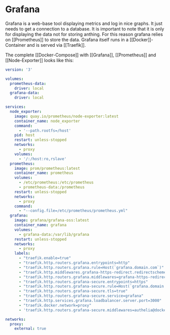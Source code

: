 # Grafana

Grafana is a web-base tool displaying metrics and log in nice graphs. It just needs to get a connection to a database. It is important to note that it is only for displaying the data not for storing anthing. For this reason grafana relies on [[Prometheus]] to store the data.
Grafana itself runs in a [[Docker]]-Container and is served via [[Traefik]].

The complete [[Docker-Compose]] with [[Grafana]], [[Prometheus]] and [[Node-Exporter]] looks like this: 
```yml
version: '3'

volumes:
  prometheus-data:
    driver: local
  grafana-data:
    driver: local

services:
  node_exporter:
    image: quay.io/prometheus/node-exporter:latest
    container_name: node_exporter
    command:
      - '--path.rootfs=/host'
    pid: host
    restart: unless-stopped
    networks:
      - proxy
    volumes:
      - '/:/host:ro,rslave'
  prometheus:
    image: prom/prometheus:latest
    container_name: prometheus
    volumes:
      - /etc/prometheus:/etc/prometheus
      - prometheus-data:/prometheus
    restart: unless-stopped
    networks:
      - proxy
    command:
      - "--config.file=/etc/prometheus/prometheus.yml"
  grafana:
    image: grafana/grafana-oss:latest
    container_name: grafana
    volumes:
      - grafana-data:/var/lib/grafana
    restart: unless-stopped
    networks:
      - proxy
    labels:
      - "traefik.enable=true"
      - "traefik.http.routers.grafana.entrypoints=http"
      - "traefik.http.routers.grafana.rule=Host(`grafana.domain.com`)"
      - "traefik.http.middlewares.grafana-https-redirect.redirectscheme.scheme=https"
      - "traefik.http.routers.grafana.middlewares=grafana-https-redirect"
      - "traefik.http.routers.grafana-secure.entrypoints=https"
      - "traefik.http.routers.grafana-secure.rule=Host(`grafana.domain.com`)"
      - "traefik.http.routers.grafana-secure.tls=true"
      - "traefik.http.routers.grafana-secure.service=grafana"
      - "traefik.http.services.grafana.loadbalancer.server.port=3000"
      - "traefik.docker.network=proxy"
      - 'traefik.http.routers.grafana-secure.middlewares=authelia@docker'

networks:
  proxy:
    external: true
```